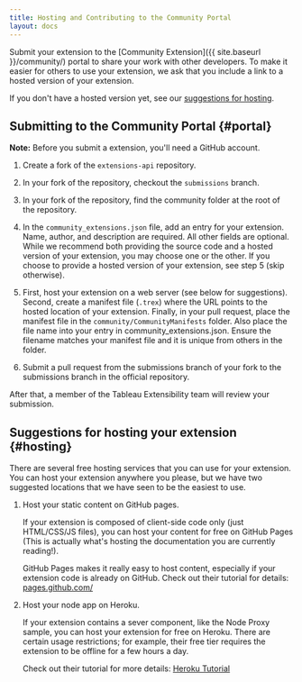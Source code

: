```yaml
---
title: Hosting and Contributing to the Community Portal
layout: docs
---
```


Submit your extension to the [Community Extension]({{ site.baseurl }}/community/)
portal to share your work with other developers. To make it easier for others to use your extension,
we ask that you include a link to a hosted version of your extension.

If you don't have a hosted version yet, see our [suggestions for hosting](#hosting).

Submitting to the Community Portal {#portal}
----------------------------------

**Note:** Before you submit a extension, you'll need a GitHub account.

1. Create a fork of the `extensions-api` repository.  

2. In your fork of the repository, checkout the `submissions` branch.

3. In your fork of the repository, find the community folder at the root of the repository. 

4. In the `community_extensions.json` file, add an entry for your extension.  Name, author, and description are required. All other fields are optional.  While we recommend both providing the source code and a hosted version of your extension, you may choose one or the other.  If you choose to provide a hosted version of your extension, see step 5 (skip otherwise).

5. First, host your extension on a web server (see below for suggestions). Second, create a manifest file (`.trex`) where the URL points to the hosted location of your extension.  Finally, in your pull request, place the manifest file in the `community/CommunityManifests` folder.  Also place the file name into your entry in community_extensions.json.  Ensure the filename matches your manifest file and it is unique from others in the folder.

6. Submit a pull request from the submissions branch of your fork to the submissions branch in the official repository.


After that, a member of the Tableau Extensibility team will review your submission.

Suggestions for hosting your extension {#hosting}
---------------------------------------

There are several free hosting services that you can use for your extension.  You can host
your extension anywhere you please, but we have two suggested locations that we have
seen to be the easiest to use.

1. Host your static content on GitHub pages.

    If your extension is composed of client-side code only (just HTML/CSS/JS files),
    you can host your content for free on GitHub Pages (This is actually what's hosting the documentation
    you are currently reading!).

    GitHub Pages makes it really easy to host content, especially if your extension code
    is already on GitHub.  Check out their tutorial for details: [pages.github.com/](https://pages.github.com)

2. Host your node app on Heroku.

    If your extension contains a sever component, like the Node Proxy sample,
    you can host your extension for free on Heroku.  There are certain usage restrictions; for example,
    their free tier requires the extension to be offline for a few hours a day.

    Check out their tutorial for more details:
    [Heroku Tutorial](https://devcenter.heroku.com/articles/getting-started-with-nodejs#introduction)
